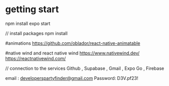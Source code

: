 # getting start 
npm install
expo start 

// install packages
npm install

#animations 
https://github.com/oblador/react-native-animatable

#native wind  and react native wind
https://www.nativewind.dev/
https://reactnativewind.com/


 
// connection to the services
Github , Supabase , Gmail , Expo Go , Firebase 

email : developerspartyfinder@gmail.com
Password: D3V.pf23!
